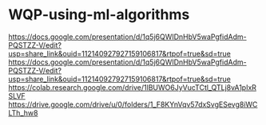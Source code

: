 # WQP-using-ml-algorithms
https://docs.google.com/presentation/d/1q5j6QWIDnHbV5waPgfidAdm-PQSTZZ-V/edit?usp=share_link&ouid=112140927927159106817&rtpof=true&sd=true
https://docs.google.com/presentation/d/1q5j6QWIDnHbV5waPgfidAdm-PQSTZZ-V/edit?usp=share_link&ouid=112140927927159106817&rtpof=true&sd=true
https://colab.research.google.com/drive/1lBUWO6JyVucTCtl_QTLj8vA1pIxRSLVF
https://drive.google.com/drive/u/0/folders/1_F8KYnVqv57dxSvgESevg8iWCLTh_hw8
